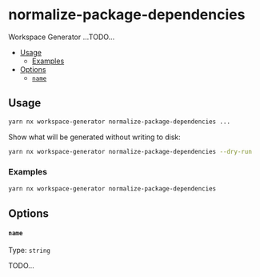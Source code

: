 # normalize-package-dependencies

Workspace Generator ...TODO...

<!-- toc -->

- [Usage](#usage)
  - [Examples](#examples)
- [Options](#options)
  - [`name`](#name)

<!-- tocstop -->

## Usage

```sh
yarn nx workspace-generator normalize-package-dependencies ...
```

Show what will be generated without writing to disk:

```sh
yarn nx workspace-generator normalize-package-dependencies --dry-run
```

### Examples

```sh
yarn nx workspace-generator normalize-package-dependencies
```

## Options

#### `name`

Type: `string`

TODO...
